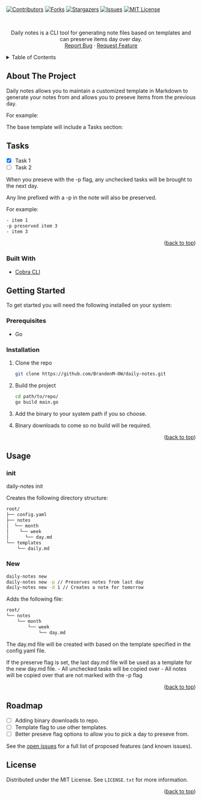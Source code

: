 <a name="readme-top"></a>

[![Contributors][contributors-shield]][contributors-url]
[![Forks][forks-shield]][forks-url]
[![Stargazers][stars-shield]][stars-url]
[![Issues][issues-shield]][issues-url]
[![MIT License][license-shield]][license-url]



<br />
  <p align="center">
    Daily notes is a CLI tool for generating note files based on templates and can preserve items day over day.
    <br />
    <a href="https://github.com/BrandenM-OW/sage/issues">Report Bug</a>
    ·
    <a href="https://github.com/BrandenM-OW/sage/issues">Request Feature</a>
  </p>
</div>



<details>
  <summary>Table of Contents</summary>
  <ol>
    <li>
      <a href="#about-the-project">About The Project</a>
      <ul>
        <li><a href="#built-with">Built With</a></li>
      </ul>
    </li>
    <li>
      <a href="#getting-started">Getting Started</a>
      <ul>
        <li><a href="#prerequisites">Prerequisites</a></li>
        <li><a href="#installation">Installation</a></li>
      </ul>
    </li>
    <li><a href="#usage">Usage</a></li>
    <li><a href="#roadmap">Roadmap</a></li>
    <li><a href="#license">License</a></li>
  </ol>
</details>



## About The Project

Daily notes allows you to maintain a customized template in Markdown to generate your notes from and allows you to preseve items from the previous day.

For example:

The base template will include a Tasks section:



## Tasks
- [x] Task 1
- [ ] Task 2

When you preseve with the -p flag, any unchecked tasks will be brought to the next day.

Any line prefixed with a -p in the note will also be preserved. 

For example:
```sh
- item 1
-p preserved item 3
- item 3
```

<p align="right">(<a href="#readme-top">back to top</a>)</p>


### Built With

* <a href="https://github.com/spf13/cobra">Cobra CLI</a>



## Getting Started

To get started you will need the following installed on your system:


### Prerequisites

* Go


### Installation

1. Clone the repo
   ```sh
   git clone https://github.com/BrandenM-OW/daily-notes.git
   ```
2. Build the project 
   ```sh
   cd path/to/repo/
   go build main.go
   ```
3. Add the binary to your system path if you so choose.

4. Binary downloads to come so no build will be required.

<p align="right">(<a href="#readme-top">back to top</a>)</p>



## Usage

### init

daily-notes init

Creates the following directory structure:
```sh
root/
├── config.yaml
├── notes
│  └── month
│    └── week
│      └── day.md
└── templates
	└── daily.md
```


### New

```sh
daily-notes new
daily-notes new -p // Preserves notes from last day
daily-notes new -d 1 // Creates a note for tomorrow
```

Adds the following file:
```sh
root/
└── notes
    └── month
        └── week
            └── day.md
```

The day.md file will be created with based on the template specified in the config.yaml file.

If the preserve flag is set, the last day.md file will be used as a template for the new day.md file.
	- All unchecked tasks will be copied over
	- All notes will be copied over that are not marked with the -p flag


<p align="right">(<a href="#readme-top">back to top</a>)</p>



## Roadmap

- [ ] Adding binary downloads to repo.
- [ ] Template flag to use other templates.
- [ ] Better preseve flag options to allow you to pick a day to preseve from.

See the [open issues](hhttps://github.com/BrandenM-OW/daily-notes/issues) for a full list of proposed features (and known issues).



## License

Distributed under the MIT License. See `LICENSE.txt` for more information.

<p align="right">(<a href="#readme-top">back to top</a>)</p>


[contributors-shield]: https://img.shields.io/github/contributors/BrandenM-OW/daily-notes.svg?style=for-the-badge
[contributors-url]: hhttps://github.com/BrandenM-OW/daily-notes/graphs/contributors
[forks-shield]: https://img.shields.io/github/forks/BrandenM-OW/daily-notes.svg?style=for-the-badge
[forks-url]: hhttps://github.com/BrandenM-OW/daily-notes/network/members
[stars-shield]: https://img.shields.io/github/stars/BrandenM-OW/daily-notes.svg?style=for-the-badge
[stars-url]: hhttps://github.com/BrandenM-OW/daily-notes/stargazers
[issues-shield]: https://img.shields.io/github/issues/BrandenM-OW/daily-notes.svg?style=for-the-badge
[issues-url]: hhttps://github.com/BrandenM-OW/daily-notes/issues
[license-shield]: https://img.shields.io/github/license/BrandenM-OW/daily-notes.svg?style=for-the-badge
[license-url]: hhttps://github.com/BrandenM-OW/daily-notes/blob/master/LICENSE.txt
